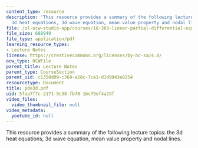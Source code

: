 ```yaml
---
content_type: resource
description: 'This resource provides a summary of the following lecture topics: the
  3d heat equations, 3d wave equation, mean value property and nodal lines.'
file: /ol-ocw-studio-app/courses/18-303-linear-partial-differential-equations-fall-2006/5faa7f7c21719c38fb701bc79ef4a29f_pde3d.pdf
file_size: 688949
file_type: application/pdf
learning_resource_types:
- Lecture Notes
license: https://creativecommons.org/licenses/by-nc-sa/4.0/
ocw_type: OCWFile
parent_title: Lecture Notes
parent_type: CourseSection
parent_uid: c1358d09-c369-a28c-7ce1-d1d9943e8254
resourcetype: Document
title: pde3d.pdf
uid: 5faa7f7c-2171-9c38-fb70-1bc79ef4a29f
video_files:
  video_thumbnail_file: null
video_metadata:
  youtube_id: null
---
```

This resource provides a summary of the following lecture topics: the 3d heat equations, 3d wave equation, mean value property and nodal lines.